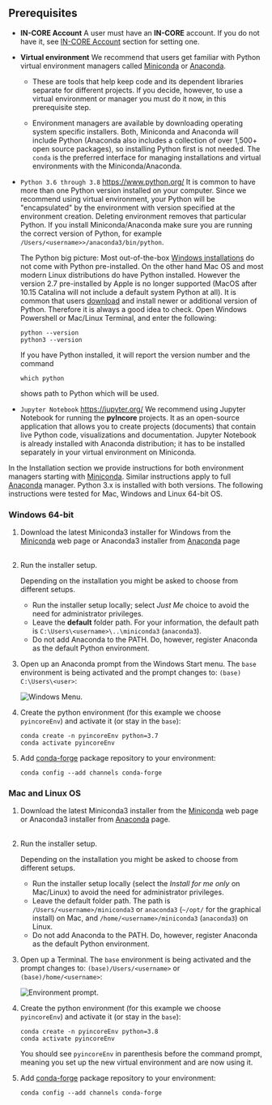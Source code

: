 ## Prerequisites

- **IN-CORE Account**
    A user must have an **IN-CORE** account. If you do not have it, see [IN-CORE Account](account) section for setting one.

- **Virtual environment**
    We recommend that users get familiar with Python virtual environment managers called [Miniconda](https://docs.conda.io/en/latest/miniconda.html) 
    or [Anaconda](https://www.anaconda.com/).

    * These are tools that help keep code and its dependent libraries separate for different projects. If you decide, however, to use 
    a virtual environment or manager you must do it now, in this prerequisite step.

    * Environment managers are available by downloading operating system specific installers. Both, Miniconda and Anaconda 
    will include Python (Anaconda also includes a collection of over 1,500+ open source packages), 
    so installing Python first is not needed. The `conda` is the preferred interface for managing installations 
    and virtual environments with the Miniconda/Anaconda.

- `Python 3.6 through 3.8` <https://www.python.org/>
    It is common to have more than one Python version installed on your computer. Since we recommend using virtual environment, your
    Python will be "encapsulated" by the environment with version specified at the environment creation. Deleting environment removes 
    that particular Python. 
    If you install Miniconda/Anaconda make sure you are running the correct version of Python, for example `/Users/<username>>/anaconda3/bin/python`.
    
    The Python big picture: Most out-of-the-box [Windows installations](https://wiki.python.org/moin/BeginnersGuide/Download) do not come with Python pre-installed. On the other hand Mac OS and most 
    modern Linux distributions do have Python installed. However the version 2.7 pre-installed by Apple is no longer supported (MacOS after 10.15 Catalina
    will not include a default system Python at all). It is common that users [download](https://www.python.org/downloads) and install newer or additional version of Python. 
    Therefore it is always a good idea to check. Open Windows Powershell or Mac/Linux Terminal, and enter the following:
    ```
    python --version
    python3 --version
    ```
    If you have Python installed, it will report the version number and the command 
    ```
    which python
    ```
    shows path to Python which will be used.

- `Jupyter Notebook` <https://jupyter.org/>
    We recommend using Jupyter Notebook for running the **pyIncore** projects. It as an open-source application 
    that allows you to create projects (documents) that contain live Python code, visualizations and documentation. 
    Jupyter Notebook is already installed with Anaconda distribution; it has to be installed separately 
    in your virtual environment on Miniconda.

In the Installation section we provide instructions for both environment managers starting with [Miniconda](https://docs.conda.io/en/latest/miniconda.html). 
Similar instructions apply to full [Anaconda](https://docs.anaconda.com/anaconda/install/) manager. Python 3.x is installed with both versions. 
The following instructions were tested for Mac, Windows and Linux 64-bit OS.

### Windows 64-bit

1. Download the latest Miniconda3 installer for Windows from the [Miniconda](https://docs.conda.io/en/latest/miniconda.html) web page 
    or Anaconda3 installer from [Anaconda](https://www.anaconda.com/distribution/) page
    <br />
    <br />
2. Run the installer setup.

    Depending on the installation you might be asked to choose from different setups. 
    * Run the installer setup locally; select *Just Me* choice to avoid the need for administrator privileges. 
    * Leave the **default** folder path. For your information, the default path is `C:\Users\<username>\..\miniconda3` (`anaconda3`).
    * Do not add Anaconda to the PATH. Do, however, register Anaconda as the default Python environment.

3. Open up an Anaconda prompt from the Windows Start menu. The `base` environment is being activated and the prompt changes to: `(base) C:\Users\<user>`:

    ![Windows Menu.](images/win_prompt1.jpg)


4. Create the python environment (for this example we choose `pyincoreEnv`) and activate it (or stay in the `base`):
    ```
    conda create -n pyincoreEnv python=3.7
    conda activate pyincoreEnv
    ```

5. Add [conda-forge](https://conda-forge.org/) package repository to your environment:
    ```
    conda config --add channels conda-forge
    ```

### Mac and Linux OS

1. Download the latest Miniconda3 installer from the [Miniconda](https://docs.conda.io/en/latest/miniconda.html) web page 
    or Anaconda3 installer from [Anaconda](https://www.anaconda.com/distribution/) page.
    <br />
    <br />
2. Run the installer setup.

    Depending on the installation you might be asked to choose from different setups. 
    * Run the installer setup locally (select the *Install for me only* on Mac/Linux) to avoid the need for administrator privileges.
    * Leave the default folder path. The path is `/Users/<username>/miniconda3` or `anaconda3` (`~/opt/` for the graphical install) on Mac, 
    and `/home/<username>/miniconda3` (`anaconda3`) on Linux.
    * Do not add Anaconda to the PATH. Do, however, register Anaconda as the default Python environment.

3. Open up a Terminal. The `base` environment is being activated and the prompt changes to: `(base)/Users/<username>` or `(base)/home/<username>`:

    ![Environment prompt.](images/tutorials/tut1_7_env_prompt.jpg "Environment prompt")
    
4. Create the python environment (for this example we choose `pyincoreEnv`) and activate it (or stay in the `base`):
    ```
    conda create -n pyincoreEnv python=3.8
    conda activate pyincoreEnv
    ```
    You should see `pyincoreEnv` in parenthesis before the command prompt, meaning you set up the new virtual environment and are now using it.

5. Add [conda-forge](https://conda-forge.org/) package repository to your environment:
    ```
    conda config --add channels conda-forge
    ```
 